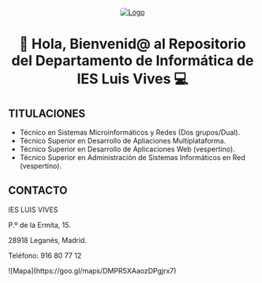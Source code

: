 <p align="center">
  <a href="https://iesluisvives.es" target="_blank">
    <img loading="lazy" style="border-radius: 0.25rem;" 
      src="https://avatars.githubusercontent.com/u/90383763?s=200&v=4" alt="Logo" 
      borderRadius='1rem' boxShadow = '0 5px 18px rgba(0,0,0,0.3)'>
  </a>
</p>

<h1 align="center">👋 Hola, Bienvenid@ al Repositorio del Departamento de Informática de IES Luis Vives 💻 </h1>

<h2>TITULACIONES</h2>

- Técnico en Sistemas Microinformáticos y Redes (Dos grupos/Dual).
- Técnico Superior en Desarrollo de Apliaciones Multiplataforma.
- Técnico Superior en Desarrollo de Aplicaciones Web (vespertino).
- Técnico Superior en Administración de Sistemas Informáticos en Red (vespertino).

<h2>CONTACTO</h2>
<p>IES LUIS VIVES</p>
<p>P.º de la Ermita, 15.</p> 
<p>28918 Leganés, Madrid. </p>
<p>Teléfono: 916 80 77 12</p>
![Mapa](https://goo.gl/maps/DMPR5XAaozDPgjrx7)

